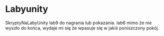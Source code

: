 # Labyunity
 SkryptyNaLabyUnity
 lab9 do nagrania lub pokazania.
 lab6 mimo że nie wyszło do końca, wydaje mi się że wpasuje się w jakiś poniszczony pokój.
